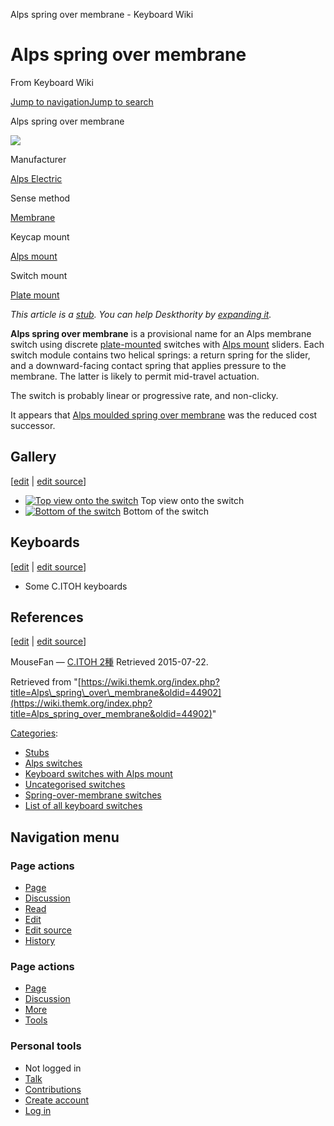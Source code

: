Alps spring over membrane - Keyboard Wiki

Alps spring over membrane
=========================

From Keyboard Wiki 

[Jump to navigation](https://wiki.themk.org/index.php/Alps_spring_over_membrane#column-one)[Jump to search](https://wiki.themk.org/index.php/Alps_spring_over_membrane#searchInput)

Alps spring over membrane

[![](https://wiki.themk.org/images/thumb/0/0c/Alps_spring_over_membrane_switch_top.jpeg/500px-Alps_spring_over_membrane_switch_top.jpeg)](https://wiki.themk.org/index.php/File:Alps_spring_over_membrane_switch_top.jpeg)

Manufacturer

[Alps Electric](https://wiki.themk.org/index.php/Alps_Electric "Alps Electric")

Sense method

[Membrane](https://wiki.themk.org/index.php/Contact_mechanism#Membrane "Contact mechanism")

Keycap mount

[Alps mount](https://wiki.themk.org/index.php/Keycap_mount#Alps_mount "Keycap mount")

Switch mount

[Plate mount](https://wiki.themk.org/index.php/Switch_mount "Switch mount")

*This article is a [stub](https://wiki.themk.org/index.php/Deskthority:stub "Deskthority:stub"). You can help Deskthority by [expanding it](https://wiki.themk.org/index.php?title=Alps_spring_over_membrane&action=edit).*

**Alps spring over membrane** is a provisional name for an Alps membrane switch using discrete [plate-mounted](https://wiki.themk.org/index.php/Switch_mount "Switch mount") switches with [Alps mount](https://wiki.themk.org/index.php/Keycap_mount#Alps_mount "Keycap mount") sliders. Each switch module contains two helical springs: a return spring for the slider, and a downward-facing contact spring that applies pressure to the membrane. The latter is likely to permit mid-travel actuation.

The switch is probably linear or progressive rate, and non-clicky.

It appears that [Alps moulded spring over membrane](https://wiki.themk.org/index.php/Alps_moulded_spring_over_membrane "Alps moulded spring over membrane") was the reduced cost successor.

Gallery
-------

\[[edit](https://wiki.themk.org/index.php?title=Alps_spring_over_membrane&veaction=edit&section=1 "Edit section: Gallery") | [edit source](https://wiki.themk.org/index.php?title=Alps_spring_over_membrane&action=edit&section=1 "Edit section's source code: Gallery")\]

*   [![Top view onto the switch](https://wiki.themk.org/images/thumb/0/0c/Alps_spring_over_membrane_switch_top.jpeg/463px-Alps_spring_over_membrane_switch_top.jpeg)](https://wiki.themk.org/index.php/File:Alps_spring_over_membrane_switch_top.jpeg "Top view onto the switch") Top view onto the switch 
*   [![Bottom of the switch](https://wiki.themk.org/images/thumb/e/e4/Alps_spring_over_membrane_switch_bottom.jpeg/435px-Alps_spring_over_membrane_switch_bottom.jpeg)](https://wiki.themk.org/index.php/File:Alps_spring_over_membrane_switch_bottom.jpeg "Bottom of the switch") Bottom of the switch 

Keyboards
---------

\[[edit](https://wiki.themk.org/index.php?title=Alps_spring_over_membrane&veaction=edit&section=2 "Edit section: Keyboards") | [edit source](https://wiki.themk.org/index.php?title=Alps_spring_over_membrane&action=edit&section=2 "Edit section's source code: Keyboards")\]

*   Some C.ITOH keyboards<ref name="MouseFan\_CITOH" />

References
----------

\[[edit](https://wiki.themk.org/index.php?title=Alps_spring_over_membrane&veaction=edit&section=3 "Edit section: References") | [edit source](https://wiki.themk.org/index.php?title=Alps_spring_over_membrane&action=edit&section=3 "Edit section's source code: References")\]

<references> <ref name="MouseFan\_CITOH">MouseFan — [C.ITOH 2種](http://mousefan.telcontar.net/image/citoh.htm) Retrieved 2015-07-22.</ref> </references>

Retrieved from "[https://wiki.themk.org/index.php?title=Alps\_spring\_over\_membrane&oldid=44902](https://wiki.themk.org/index.php?title=Alps_spring_over_membrane&oldid=44902)"

[Categories](https://wiki.themk.org/index.php/Special:Categories "Special:Categories"):

*   [Stubs](https://wiki.themk.org/index.php/Category:Stubs "Category:Stubs")
*   [Alps switches](https://wiki.themk.org/index.php/Category:Alps_switches "Category:Alps switches")
*   [Keyboard switches with Alps mount](https://wiki.themk.org/index.php/Category:Keyboard_switches_with_Alps_mount "Category:Keyboard switches with Alps mount")
*   [Uncategorised switches](https://wiki.themk.org/index.php/Category:Uncategorised_switches "Category:Uncategorised switches")
*   [Spring-over-membrane switches](https://wiki.themk.org/index.php/Category:Spring-over-membrane_switches "Category:Spring-over-membrane switches")
*   [List of all keyboard switches](https://wiki.themk.org/index.php/Category:List_of_all_keyboard_switches "Category:List of all keyboard switches")

Navigation menu
---------------

### Page actions

*   [Page](https://wiki.themk.org/index.php/Alps_spring_over_membrane "View the content page [c]")
*   [Discussion](https://wiki.themk.org/index.php?title=Talk:Alps_spring_over_membrane&action=edit&redlink=1 "Discussion about the content page (page does not exist) [t]")
*   [Read](https://wiki.themk.org/index.php/Alps_spring_over_membrane)
*   [Edit](https://wiki.themk.org/index.php?title=Alps_spring_over_membrane&veaction=edit "Edit this page [v]")
*   [Edit source](https://wiki.themk.org/index.php?title=Alps_spring_over_membrane&action=edit "Edit the source code of this page [e]")
*   [History](https://wiki.themk.org/index.php?title=Alps_spring_over_membrane&action=history "Past revisions of this page [h]")

### Page actions

*   [Page](https://wiki.themk.org/index.php/Alps_spring_over_membrane "Page")
*   [Discussion](https://wiki.themk.org/index.php?title=Talk:Alps_spring_over_membrane&action=edit&redlink=1 " (page does not exist)")
*   [More](https://wiki.themk.org/index.php/Alps_spring_over_membrane#p-cactions)
*   [Tools](https://wiki.themk.org/index.php/Alps_spring_over_membrane#p-tb "Tools")

### Personal tools

*   Not logged in
*   [Talk](https://wiki.themk.org/index.php/Special:MyTalk "Discussion about edits from this IP address [n]")
*   [Contributions](https://wiki.themk.org/index.php/Special:MyContributions "A list of edits made from this IP address [y]")
*   [Create account](https://wiki.themk.org/index.php?title=Special:CreateAccount&returnto=Alps+spring+over+membrane "You are encouraged to create an account and log in; however, it is not mandatory")
*   [Log in](https://wiki.themk.org/index.php?title=Special:UserLogin&returnto=Alps+spring+over+membrane "You are encouraged to log in; however, it is not mandatory [o]")

[](https://wiki.themk.org/index.php/Main_Page) [](https://wiki.themk.org/index.php/Alps_spring_over_membrane#sidebar "Jump to navigation")[](https://wiki.themk.org/index.php/Alps_spring_over_membrane#p-personal "user tools")[](https://wiki.themk.org/index.php/Alps_spring_over_membrane#globalWrapper "back to top")